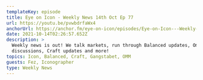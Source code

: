 ```yaml
---
templateKey: episode
title: Eye on Icon - Weekly News 14th Oct Ep 77
url: https://youtu.be/pvwbdrfaWx4
anchorUrl: https://anchor.fm/eye-on-icon/episodes/Eye-on-Icon---Weekly-News-14th-Oct-Ep-77-e18ojsf
date: 2021-10-14T02:26:57.652Z
description: >
  Weekly news is out! We talk markets, run through Balanced updates, Omm
  discussions, Craft updates and more!
topics: Icon, Balanced, Craft, Gangstabet, OMM
guests: Fez, Iconographer
type: Weekly News
---
```

